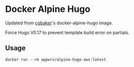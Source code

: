 # Docker Alpine Hugo

Updated from [cgbaker](https://github.com/cgbaker/docker-alpine-hugo-aws)'s docker-alpine-hugo image.

Force Hugo V0.17 to prevent template build error on partials.

## Usage

    docker run --rm appwrx/alpine-hugo-aws:latest
